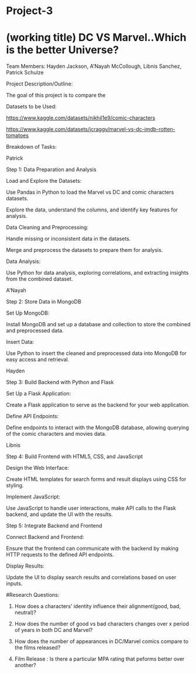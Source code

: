 # Project-3
# (working title) DC VS Marvel..Which is the better Universe? 
Team Members: Hayden Jackson, A'Nayah McCollough, Libnis Sanchez, Patrick Schulze

Project Description/Outline:

The goal of this project is to compare the 


Datasets to be Used:

https://www.kaggle.com/datasets/nikhil1e9/comic-characters

https://www.kaggle.com/datasets/jcraggy/marvel-vs-dc-imdb-rotten-tomatoes


Breakdown of Tasks:

Patrick

Step 1: Data Preparation and Analysis

Load and Explore the Datasets:

Use Pandas in Python to load the Marvel vs DC and comic characters datasets.

Explore the data, understand the columns, and identify key features for analysis.

Data Cleaning and Preprocessing:

Handle missing or inconsistent data in the datasets.

Merge and preprocess the datasets to prepare them for analysis.

Data Analysis:

Use Python for data analysis, exploring correlations, and extracting insights from the combined dataset.

A'Nayah

Step 2: Store Data in MongoDB

Set Up MongoDB:

Install MongoDB and set up a database and collection to store the combined and preprocessed data.

Insert Data:

Use Python to insert the cleaned and preprocessed data into MongoDB for easy access and retrieval.

Hayden

Step 3: Build Backend with Python and Flask

Set Up a Flask Application:

Create a Flask application to serve as the backend for your web application.

Define API Endpoints:

Define endpoints to interact with the MongoDB database, allowing querying of the comic characters and movies data.

Libnis

Step 4: Build Frontend with HTML5, CSS, and JavaScript

Design the Web Interface:

Create HTML templates for search forms and result displays using CSS for styling.

Implement JavaScript:

Use JavaScript to handle user interactions, make API calls to the Flask backend, and update the UI with the results.

Step 5: Integrate Backend and Frontend

Connect Backend and Frontend:

Ensure that the frontend can communicate with the backend by making HTTP requests to the defined API endpoints.

Display Results:

Update the UI to display search results and correlations based on user inputs.

#Research Questions: 

1. How does a characters' identity influence their alignment(good, bad, neutral)?

2.   How does the number of good vs bad characters changes over x period of years in both DC and Marvel?

3.   How does the number of appearances in  DC/Marvel comics compare to the films released?

4.   Film Release : Is there a particular MPA rating that peforms better over another?  
